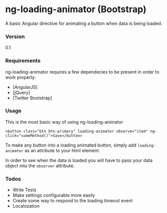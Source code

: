 # ng-loading-animator (Bootstrap)
A basic Angular directive for animating a button when data is being loaded.
### Version
0.1
### Requirements

ng-loading-animator requires a few dependecies to be present in order to work properly:

* [AngularJS]
* [jQuery]
* [Twitter Bootstrap]

### Usage

This is the most basic way of using ng-loading-animator
```
<button class="btn btn-primary" loading-animator observe="item" ng-click="someMethod()">Save</button>
```
To make any button into a loading animated button, simply add `loading-animator` as an attribute to your html element.

In order to see when the data is loaded you will have to pass your data object into the `observer` attribute.

### Todos

 - Write Tests
 - Make settings configurable more easily
 - Create some way to respond to the loading timeout event
 - Localozation
